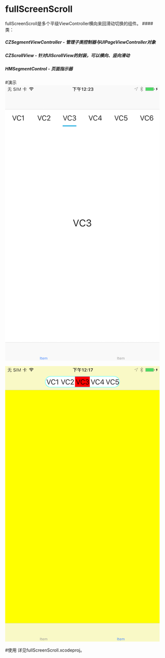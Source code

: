 # fullScreenScroll
fullScreenScroll是多个平级ViewController横向来回滑动切换的组件。
####类：
##### CZSegmentViewController - 管理子类控制器与UIPageViewController对象
##### CZScrollView - 针对UIScrollView的封装，可以横向、竖向滑动
##### HMSegmentControl - 页面指示器
#演示
![image](https://raw.githubusercontent.com/muchangqing/fullScreenScroll/master/screenshots/Screen%20Shot%202017-02-14%20at%20下午12.23.11.png)

![image](https://raw.githubusercontent.com/muchangqing/fullScreenScroll/master/screenshots/Screen%20Shot%202017-02-14%20at%20下午12.17.14.png)

#使用
详见fullScreenScroll.xcodeproj。
